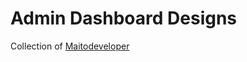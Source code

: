 # Admin Dashboard Designs

Collection of <a href="https://github.com/Maitomanito" target="_blank">Maitodeveloper</a> 


